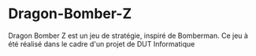 # Dragon-Bomber-Z
Dragon Bomber Z est un jeu de stratégie, inspiré de Bomberman. Ce jeu à été réalisé dans le cadre d'un projet de DUT Informatique
